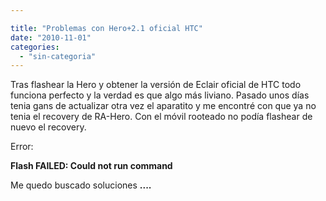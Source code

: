 ```yaml
---

title: "Problemas con Hero+2.1 oficial HTC"
date: "2010-11-01"
categories: 
  - "sin-categoria"
---
```


Tras flashear la Hero y obtener la versión de Eclair oficial de HTC todo funciona perfecto y la verdad es que algo más liviano. Pasado unos días tenia gans de actualizar otra vez el aparatito y me encontré con que ya no tenia el recovery de RA-Hero. Con el móvil rooteado no podía flashear de nuevo el recovery.

Error:

**Flash FAILED: Could not run command**

Me quedo buscado soluciones **....**
